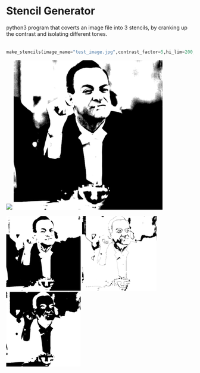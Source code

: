 # Stencil Generator
python3 program that coverts an image file into 3 stencils, by cranking up the contrast and isolating different tones.

```py

make_stencils(image_name="test_image.jpg",contrast_factor=5,hi_lim=200,lo_lim=10)
```

<p float="middle">
  <img src="test_image.jpg" width="400" />
  <img src="combined_stencils.png" width="400" />  
</p>

<p float="middle">
  <img src="a_stencil_darks.png" width="200" />
  <img src="b_stencil_mids.png" width="200" />
  <img src="c_stencil_lights.png" width="200" />
</p>